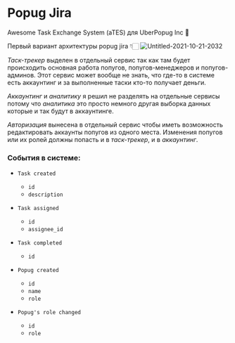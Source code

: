 # Popug Jira
Awesome Task Exchange System (aTES) для UberPopug Inc 🦜


Первый вариант архитектуры popug jira 👇🏻
![Untitled-2021-10-21-2032](https://user-images.githubusercontent.com/9462185/138518268-49b50055-3e4f-4f7a-8bfe-995d7e90fefc.png)


_Таск-трекер_ выделен в отдельный сервис так как там будет происходить основная работа попугов, попугов-менеджеров и попугов-админов. Этот сервис может вообще не знать, что где-то в системе есть аккаунтинг и за выполненные таски кто-то получает деньги.

_Аккаунтинг_ и _аналитику_ я решил не разделять на отдельные сервисы потому что _аналитика_ это просто немного другая выборка данных которые и так будут в аккаунтинге. 

_Авторизация_ вынесена в отдельный сервис чтобы иметь возможность редактировать аккаунты попугов из одного места. Изменения попугов или их ролей должны попасть и в _таск-трекер_, и в _аккаунтинг_.

### События в системе:
* `Task created`
  * `id`
  * `description`
* `Task assigned`
  * `id`
  * `assignee_id`
* `Task completed`
  * `id`

* `Popug created`
  * `id`
  * `name`
  * `role`
* `Popug's role changed`
  * `id`
  * `role`
